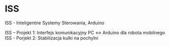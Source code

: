 # ISS
ISS - Inteligentne Systemy Sterowania, Arduino


ISS – Projekt 1: Interfejs komunikacyjny PC ↔ Arduino dla robota mobilnego
ISS - Porjekt 2: Stabilizacja kulki na pochylni
